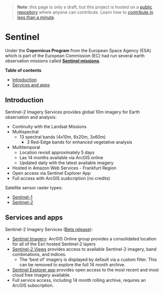 > **Note**: this page is only a draft, but this project is hosted on a [public repository](https://github.com/hhkaos/awesome-arcgis) where anyone can contribute. Learn how to [contribute in less than a minute](https://github.com/hhkaos/awesome-arcgis/blob/master/CONTRIBUTING.md#contributions).

# Sentinel

Under the **Copernicus Program** from the European Space Agency (ESA) which is part of the European Commission (EC) had run several earth observation missions called **[Sentinel missions](https://en.wikipedia.org/wiki/Copernicus_Programme#Sentinel_missions)**.

<!-- START doctoc generated TOC please keep comment here to allow auto update -->
<!-- DON'T EDIT THIS SECTION, INSTEAD RE-RUN doctoc TO UPDATE -->
**Table of contents**

- [Introduction](#introduction)
- [Services and apps](#services-and-apps)

<!-- END doctoc generated TOC please keep comment here to allow auto update -->

## Introduction

Sentinel-2 Imagery Services provides global 10m imagery for Earth observation and analysis:

* Continuity with the Landsat Missions
* Multispectral
  * 13 spectral bands (4x10m, 6x20m, 3x60m)
    * 3 Red-Edge bands for enhanced vegetative analysis
* Multitemporal
  * Location revisit approximately 5 days
  * Las 14 months available via ArcGIS online
  * Updated daily with the latest available imagery
* Hosted in Amazon Web Services - Frankfurt Region
* Open access via Sentinel Explorer App
* Full access with ArcGIS susbcription (no credits)


Satellite sensor raster types:

* [Sentinel-1](http://desktop.arcgis.com/en/arcmap/latest/manage-data/raster-and-images/satellite-sensor-raster-types.htm#ESRI_SECTION1_41B05625D7F14BD4B19D9FCEE4052332)
* [Sentinel-2](http://desktop.arcgis.com/en/arcmap/latest/manage-data/raster-and-images/satellite-sensor-raster-types.htm#ESRI_SECTION1_6A974546B0C44E10908BBB5B15463917)

## Services and apps

Sentinel-2 Imagery Services ([Beta release](http://doc.arcgis.com/en/arcgis-online/reference/faq.htm#anchor15)):

* [Sentinel Imagery](http://www.arcgis.com/home/group.html?id=658741129719420f83d503a3ba743def#overview): ArcGIS Online group provides a consolidated location for all of the Esri hosted Sentinel-2 layers
* [Sentinel-2 Views](http://www.arcgis.com/home/item.html?id=fd61b9e0c69c4e14bebd50a9a968348c) provides access to available Sentinel-2 imagery, band combinations, and indices.
    * The ‘best of’ imagery is displayed by default via a custom filter.  This can be removed to explore the full 14 month archive.
* [Sentinel Explorer app](http://www.arcgis.com/home/item.html?id=fd61b9e0c69c4e14bebd50a9a968348c) provides open access to the most recent and most cloud free imagery available.
* Full service access, including 14 month rolling archive, requires an ArcGIS subscription.
